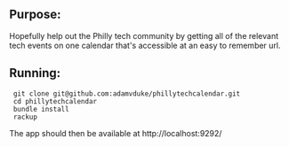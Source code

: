Purpose:
--------

Hopefully help out the Philly tech community by getting all of the relevant tech events on one calendar
that's accessible at an easy to remember url.

Running:
--------

     git clone git@github.com:adamvduke/phillytechcalendar.git
     cd phillytechcalendar
     bundle install
     rackup

The app should then be available at http://localhost:9292/
